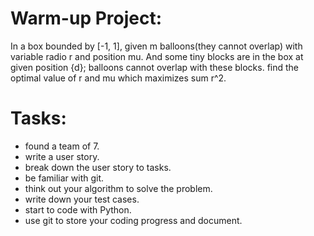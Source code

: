 # Warm-up Project:
In a box bounded by [-1, 1], given m balloons(they cannot overlap) with variable radio r and position mu. And some tiny blocks are in the box at given position {d}; balloons cannot overlap with these blocks. find the optimal value of r and mu which maximizes 
sum r^2.
# Tasks:
+ found a team of 7.
+ write a user story.
+ break down the user story to tasks.
+ be familiar with git.
+ think out your algorithm to solve the problem.
+ write down your test cases.
+ start to code with Python.
+ use git to store your coding progress and document.

